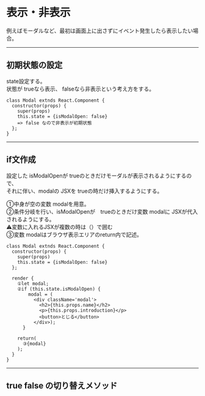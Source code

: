 # 表示・非表示
例えばモーダルなど、最初は画面上に出さずにイベント発生したら表示したい場合。
***

## 初期状態の設定
state設定する。    
状態が trueなら表示、 falseなら非表示という考え方をする。
~~~
class Modal extnds React.Component {
  constructor(props) {
    super(props)
    this.state = {isModalOpen: false}
    => false なので非表示が初期状態
  };
}
~~~
***

## if文作成
設定した isModalOpenが trueのときだけモーダルが表示されるようにするので、    
それに伴い、modalの JSXを trueの時だけ挿入するようにする。
    
①中身が空の変数 modalを用意。    
②条件分岐を行い、isModalOpenが　trueのときだけ変数 modalに JSXが代入されるようにする。    
⚠️変数に入れるJSXが複数の時は（）で囲む    
③変数 modalはブラウザ表示エリアのreturn内で記述。
~~~
class Modal extnds React.Component {
  constructor(props) {
    super(props)
    this.state = {isModalOpen: false}
  };

  render {
    ①let modal;
    ②if (this.state.isModalOpen) {
        modal = (
          <div className='modal'>
            <h2>{this.props.name}</h2>
            <p>{this.props.introduction}</p>
            <button>とじる</button>
          </div>);
      }

    return(
      ③{modal}
    );
  }
}
~~~
***

## true false の切り替えメソッド 
